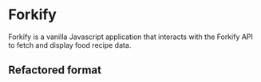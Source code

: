 # Forkify
Forkify is a vanilla Javascript application that interacts with the Forkify API to fetch and display food recipe data.

## Refactored format
